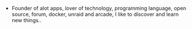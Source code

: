 - Founder of alot apps, lover of technology, programming language, open source, forum, docker, unraid and arcade, I like to discover and learn new things..
  <br>
































































































































































































































































































































































































































































































































































































































































































































































































































































































































































































































































































































































































































































































































































































































































































































































































































































































































































































































































































































































































































































































































































































































































































































































































































































































































































































































































































































































































































































































































































































































































































































































































































































































































































































































































































































































































































































































































































































































































































































































































































































































































































































































































































































































































































































































































































































































































































































































































































































































































































































































































































































































































































































































































































































































































































































































































































































































































































































































































































































































































































































































































































































































































































































































































































































































































































































































































































































































































































































































































































































































































































































































































































































































































































































































































































































































































































































































































































































































































































































































































































